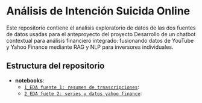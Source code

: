 # Análisis de Intención Suicida Online

Este repositorio contiene el analisis exploratorio de datos de las dos fuentes de datos usadas para el anteproyecto del proyecto Desarrollo de un chatbot contextual para análisis financiero integrado: fusionando datos de YouTube y Yahoo Finance mediante RAG y NLP para inversores individuales.
## Estructura del repositorio

- **notebooks**:
  - [`1_EDA fuente 1: resumen de trnascripciones`](eda_transcripciones_resumenes.ipynb): 
  - [`2_EDA fuete 2: series y datos yahoo finance`](eda_data_yahoo_finance_v2.ipynb):
